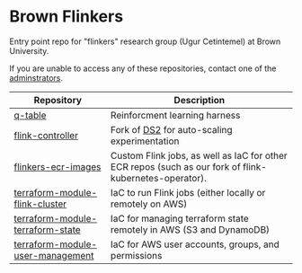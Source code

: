# Brown Flinkers 

Entry point repo for "flinkers" research group (Ugur Cetintemel) at Brown
University.

If you are unable to access any of these repositories, contact one of the
[adminstrators](./administrators.md). 

| Repository | Description |
| ---------- | ----------- |
| [q-table](https://github.com/iscore101/Q-table) | Reinforcment learning harness | 
| [flink-controller](https://github.com/cherrycreek28/flink_controller) | Fork of [DS2](https://github.com/strymon-system/ds2) for auto-scaling experimentation | 
| [flinkers-ecr-images](https://github.com/breezykermo/flinkers-ecr-images) | Custom Flink jobs, as well as IaC for other ECR repos (such as our fork of flink-kubernetes-operator). |
| [terraform-module-flink-cluster](https://github.com/breezykermo/terraform-module-flink-cluster) | IaC to run Flink jobs (either locally or remotely on AWS) | 
| [terraform-module-terraform-state](https://github.com/breezykermo/terraform-module-terraform-state) | IaC for managing terraform state remotely in AWS (S3 and DynamoDB) |
| [terraform-module-user-management](https://github.com/breezykermo/terraform-module-user-management) | IaC for AWS user accounts, groups, and permissions |
